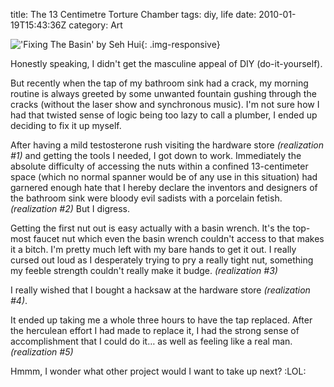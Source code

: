 title: The 13 Centimetre Torture Chamber
tags: diy, life
date: 2010-01-19T15:43:36Z
category: Art

!['Fixing The Basin' by Seh Hui]({static}/images/2010/01/FixBasin-small.png){: .img-responsive}

Honestly speaking, I didn't get the masculine appeal of DIY (do-it-yourself).

But recently when the tap of my bathroom sink had a crack, my morning routine is always greeted by some unwanted fountain gushing through the cracks (without the laser show and synchronous music). I'm not sure how I had that twisted sense of logic being too lazy to call a plumber, I ended up deciding to fix it up myself.

After having a mild testosterone rush visiting the hardware store *(realization #1)* and getting the tools I needed, I got down to work. Immediately the absolute difficulty of accessing the nuts within a confined 13-centimeter space (which no normal spanner would be of any use in this situation) had garnered enough hate that I hereby declare the inventors and designers of the bathroom sink were bloody evil sadists with a porcelain fetish. *(realization #2)* But I digress.

Getting the first nut out is easy actually with a basin wrench. It's the top-most faucet nut which even the basin wrench couldn't access to that makes it a bitch. I'm pretty much left with my bare hands to get it out. I really cursed out loud as I desperately trying to pry a really tight nut, something my feeble strength couldn't really make it budge. *(realization #3)*

I really wished that I bought a hacksaw at the hardware store *(realization #4)*.

It ended up taking me a whole three hours to have the tap replaced. After the herculean effort I had made to replace it, I had the strong sense of accomplishment that I could do it… as well as feeling like a real man. *(realization #5)*

Hmmm, I wonder what other project would I want to take up next? :LOL:
